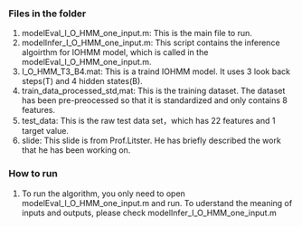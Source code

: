 ### Files in the folder  
1. modelEval_I_O_HMM_one_input.m: This is the main file to run. 
2. modelInfer_I_O_HMM_one_input.m: This script contains the inference algoirthm for IOHMM model, which is called in the modelEval_I_O_HMM_one_input.m. 
3. I_O_HMM_T3_B4.mat: This is a traind IOHMM model. It uses 3 look back steps(T) and 4 hidden states(B). 
4. train_data_processed_std,mat: This is the training dataset. The dataset has been pre-preocessed so that it is standardized and only contains 8 features. 
5. test_data: This is the raw test data set，which has 22 features and 1 target value.
6. slide: This slide is from Prof.Litster. He has briefly described the work that he has been working on. 

### How to run
1. To run the algorithm, you only need to open modelEval_I_O_HMM_one_input.m and run. To uderstand the meaning of inputs and outputs, please check modelInfer_I_O_HMM_one_input.m 

